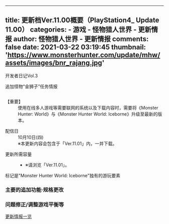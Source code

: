 
---
title: 更新档Ver.11.00概要（PlayStation4_ Update 11.00）
categories: 
    - 游戏
    - 怪物猎人世界 - 更新情报
author: 怪物猎人世界 - 更新情报
comments: false
date: 2021-03-22 03:19:45
thumbnail: 'https://www.monsterhunter.com/update/mhw/assets/images/bnr_rajang.jpg'
---

<div>   
<div class="conts-box w-full">
<div class="conts-box-inner">
<p class="ttl">开发者日记Vol.3</p>
<div class="player-box" data-elem="playerBox">
<div class="player-box-inner" data-elem="playerBox">
<div class="player" data-youtude="&#123;"id": "sjXaUtBua4A", "hl": "zh-cn"&#125;" data-elem="player"></div>
</div>
</div>
</div>
</div>

<div class="conts-box">
<p class="ttl">追加怪物“金狮子”任务情报</p>
<div class="conts-box-inner">
<p class="bnr-box"><a href="https://www.monsterhunter.com/world-iceborne/cn/topics/rajang/"><img src="https://www.monsterhunter.com/update/mhw/assets/images/bnr_rajang.jpg" alt referrerpolicy="no-referrer"></a></p>
</div>
</div>

<div class="conts-box" id="updateInfo">
<div class="conts-box-inner important">
<div class="text-box">
<dl>
<dt>【重要】</dt>
<dd>使用在线多人游戏等需要联网的系统以及下载内容时，需要将《Monster Hunter: World》与《Monster Hunter World: Iceborne》升级至最新的版本。</dd>
</dl>
</div>
</div>
<div class="conts-box-inner">
<div class="text-box">
<dl>
<dt class="list-ttl">配信日</dt>
<dd>10月10日(四)</dd>
<dd class="tc_red">※本更新内容会包含于「Ver.11.01」内，一并下载。</dd>
</dl>
<dl>
<dt class="list-ttl">更新所需容量</dt>
<dd>
<ul>
<li>※请浏览「Ver.11.01」。</li>
</ul>
</dd>
</dl>
<p class="list-bl"><span class="ic-ib"></span>标记是"Monster Hunter World: Iceborne"独有的游玩要素</p>
</div>
</div>
</div>

<div class="conts-box" data-elem="category">
<h3 class="conts-ttl">主要的追加功能‧规格更改</h3>
<div class="conts-box-inner">
<div class="toggle-box active" data-elem="toggleBox">
<div class="text-box">
<ul class="update-list" data-elem="updateList"></ul>
</div>
</div>
</div>
</div>

<div class="conts-box" data-elem="category">
<h3 class="conts-ttl">问题修正/调整游戏平衡等</h3>
<div class="conts-box-inner">
<div class="toggle-box active" data-elem="toggleBox">
<div class="text-box">
<ul class="update-list" data-elem="updateList"></ul>
</div>
</div>
</div>
</div>

<p class="back-btn"><a href="https://www.monsterhunter.com/update/mhw/cn/">更新情报一览</a></p>

  
</div>
            